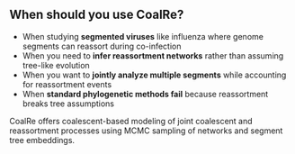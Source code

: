 ## When should you use CoalRe?

- When studying **segmented viruses** like influenza where genome segments can reassort during co-infection
- When you need to **infer reassortment networks** rather than assuming tree-like evolution
- When you want to **jointly analyze multiple segments** while accounting for reassortment events
- When **standard phylogenetic methods fail** because reassortment breaks tree assumptions

CoalRe offers coalescent-based modeling of joint coalescent and reassortment processes using MCMC sampling of networks and segment tree embeddings.

